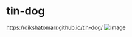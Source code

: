# tin-dog
https://dikshatomarr.github.io/tin-dog/
![image](https://user-images.githubusercontent.com/91546745/170562024-c5481ab1-5429-4764-928c-7677182a600e.png)




